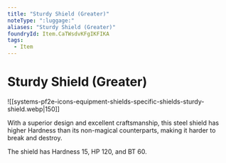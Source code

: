 ```yaml
---
title: "Sturdy Shield (Greater)"
noteType: ":luggage:"
aliases: "Sturdy Shield (Greater)"
foundryId: Item.CaTWsdvKFgIKFIKA
tags:
  - Item
---
```


# Sturdy Shield (Greater)
![[systems-pf2e-icons-equipment-shields-specific-shields-sturdy-shield.webp|150]]

With a superior design and excellent craftsmanship, this steel shield has higher Hardness than its non-magical counterparts, making it harder to break and destroy.

The shield has Hardness 15, HP 120, and BT 60.
